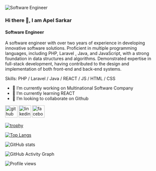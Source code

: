 ![Software Engineer](https://scontent.fdac27-2.fna.fbcdn.net/v/t39.30808-6/368027779_2568776179963827_7502860467260681712_n.jpg?_nc_cat=105&ccb=1-7&_nc_sid=730e14&_nc_ohc=w9zD4rwrH3oAX-VbZ8u&_nc_ht=scontent.fdac27-2.fna&oh=00_AfAA-0mN1mS2KcrQlh9vf1UQGfX7isQoqq64PUguqCCBXg&oe=64E52CA8)

### Hi there 👋, I am Apel Sarkar
#### Software Engineer

A software engineer with over two years of experience in developing innovative software solutions. Proficient in multiple programming languages, including PHP, Laravel , Java, and JavaScript, with a strong foundation in data structures and algorithms. Demonstrated expertise in full-stack development, having contributed to the design and implementation of both front-end and back-end systems.

Skills: PHP / Laravel / Java / REACT / JS / HTML / CSS

- 🔭 I’m currently working on Multinational Software Company 
- 🌱 I’m currently learning REACT 
- 👯 I’m looking to collaborate on Github 


[<img src='https://cdn.jsdelivr.net/npm/simple-icons@3.0.1/icons/github.svg' alt='github' height='40'>](https://github.com/https://github.com/ApelSarkar)  [<img src='https://cdn.jsdelivr.net/npm/simple-icons@3.0.1/icons/linkedin.svg' alt='linkedin' height='40'>](https://www.linkedin.com/in/https://www.linkedin.com/in/apelsarkar//)  [<img src='https://cdn.jsdelivr.net/npm/simple-icons@3.0.1/icons/facebook.svg' alt='facebook' height='40'>](https://www.facebook.com/https://www.facebook.com/apelsarkar.diu.bd)  

[![trophy](https://github-profile-trophy.vercel.app/?username=https://github.com/ApelSarkar)](https://github.com/ryo-ma/github-profile-trophy)

[![Top Langs](https://github-readme-stats.vercel.app/api/top-langs/?username=https://github.com/ApelSarkar)](https://github.com/anuraghazra/github-readme-stats)

![GitHub stats](https://github-readme-stats.vercel.app/api?username=https://github.com/ApelSarkar&show_icons=true)  

![GitHub Activity Graph](https://activity-graph.herokuapp.com/graph?username=https://github.com/ApelSarkar)  

![Profile views](https://gpvc.arturio.dev/https://github.com/ApelSarkar)  

